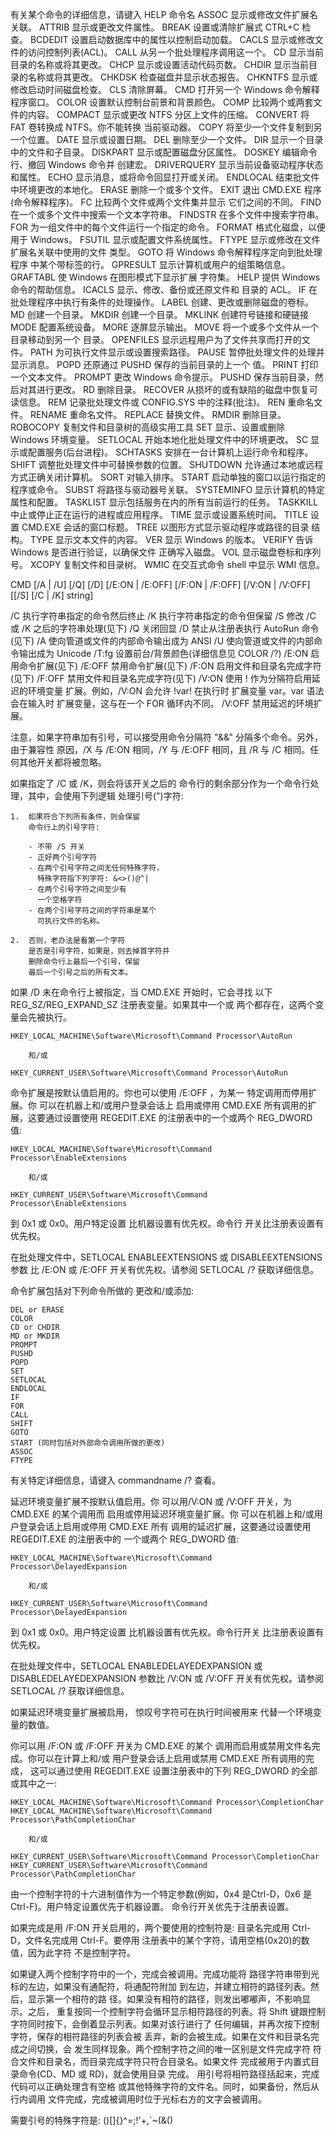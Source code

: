 有关某个命令的详细信息，请键入 HELP 命令名
ASSOC          显示或修改文件扩展名关联。
ATTRIB         显示或更改文件属性。
BREAK          设置或清除扩展式 CTRL+C 检查。
BCDEDIT        设置启动数据库中的属性以控制启动加载。
CACLS          显示或修改文件的访问控制列表(ACL)。
CALL           从另一个批处理程序调用这一个。
CD             显示当前目录的名称或将其更改。
CHCP           显示或设置活动代码页数。
CHDIR          显示当前目录的名称或将其更改。
CHKDSK         检查磁盘并显示状态报告。
CHKNTFS        显示或修改启动时间磁盘检查。
CLS            清除屏幕。
CMD            打开另一个 Windows 命令解释程序窗口。
COLOR          设置默认控制台前景和背景颜色。
COMP           比较两个或两套文件的内容。
COMPACT        显示或更改 NTFS 分区上文件的压缩。
CONVERT        将 FAT 卷转换成 NTFS。你不能转换
               当前驱动器。
COPY           将至少一个文件复制到另一个位置。
DATE           显示或设置日期。
DEL            删除至少一个文件。
DIR            显示一个目录中的文件和子目录。
DISKPART       显示或配置磁盘分区属性。
DOSKEY         编辑命令行、撤回 Windows 命令并
               创建宏。
DRIVERQUERY    显示当前设备驱动程序状态和属性。
ECHO           显示消息，或将命令回显打开或关闭。
ENDLOCAL       结束批文件中环境更改的本地化。
ERASE          删除一个或多个文件。
EXIT           退出 CMD.EXE 程序(命令解释程序)。
FC             比较两个文件或两个文件集并显示
               它们之间的不同。
FIND           在一个或多个文件中搜索一个文本字符串。
FINDSTR        在多个文件中搜索字符串。
FOR            为一组文件中的每个文件运行一个指定的命令。
FORMAT         格式化磁盘，以便用于 Windows。
FSUTIL         显示或配置文件系统属性。
FTYPE          显示或修改在文件扩展名关联中使用的文件
               类型。
GOTO           将 Windows 命令解释程序定向到批处理程序
               中某个带标签的行。
GPRESULT       显示计算机或用户的组策略信息。
GRAFTABL       使 Windows 在图形模式下显示扩展
               字符集。
HELP           提供 Windows 命令的帮助信息。
ICACLS         显示、修改、备份或还原文件和
               目录的 ACL。
IF             在批处理程序中执行有条件的处理操作。
LABEL          创建、更改或删除磁盘的卷标。
MD             创建一个目录。
MKDIR          创建一个目录。
MKLINK         创建符号链接和硬链接
MODE           配置系统设备。
MORE           逐屏显示输出。
MOVE           将一个或多个文件从一个目录移动到另一个
               目录。
OPENFILES      显示远程用户为了文件共享而打开的文件。
PATH           为可执行文件显示或设置搜索路径。
PAUSE          暂停批处理文件的处理并显示消息。
POPD           还原通过 PUSHD 保存的当前目录的上一个
               值。
PRINT          打印一个文本文件。
PROMPT         更改 Windows 命令提示。
PUSHD          保存当前目录，然后对其进行更改。
RD             删除目录。
RECOVER        从损坏的或有缺陷的磁盘中恢复可读信息。
REM            记录批处理文件或 CONFIG.SYS 中的注释(批注)。
REN            重命名文件。
RENAME         重命名文件。
REPLACE        替换文件。
RMDIR          删除目录。
ROBOCOPY       复制文件和目录树的高级实用工具
SET            显示、设置或删除 Windows 环境变量。
SETLOCAL       开始本地化批处理文件中的环境更改。
SC             显示或配置服务(后台进程)。
SCHTASKS       安排在一台计算机上运行命令和程序。
SHIFT          调整批处理文件中可替换参数的位置。
SHUTDOWN       允许通过本地或远程方式正确关闭计算机。
SORT           对输入排序。
START          启动单独的窗口以运行指定的程序或命令。
SUBST          将路径与驱动器号关联。
SYSTEMINFO     显示计算机的特定属性和配置。
TASKLIST       显示包括服务在内的所有当前运行的任务。
TASKKILL       中止或停止正在运行的进程或应用程序。
TIME           显示或设置系统时间。
TITLE          设置 CMD.EXE 会话的窗口标题。
TREE           以图形方式显示驱动程序或路径的目录
               结构。
TYPE           显示文本文件的内容。
VER            显示 Windows 的版本。
VERIFY         告诉 Windows 是否进行验证，以确保文件
               正确写入磁盘。
VOL            显示磁盘卷标和序列号。
XCOPY          复制文件和目录树。
WMIC           在交互式命令 shell 中显示 WMI 信息。


CMD [/A | /U] [/Q] [/D] [/E:ON | /E:OFF] [/F:ON | /F:OFF] [/V:ON | /V:OFF]
    [[/S] [/C | /K] string]

/C      执行字符串指定的命令然后终止
/K      执行字符串指定的命令但保留
/S      修改 /C 或 /K 之后的字符串处理(见下)
/Q      关闭回显
/D      禁止从注册表执行 AutoRun 命令(见下)
/A      使向管道或文件的内部命令输出成为 ANSI
/U      使向管道或文件的内部命令输出成为
        Unicode
/T:fg   设置前台/背景颜色(详细信息见 COLOR /?)
/E:ON   启用命令扩展(见下)
/E:OFF  禁用命令扩展(见下)
/F:ON   启用文件和目录名完成字符(见下)
/F:OFF  禁用文件和目录名完成字符(见下)
/V:ON   使用 ! 作为分隔符启用延迟的环境变量
        扩展。例如，/V:ON 会允许 !var! 在执行时
        扩展变量 var。var 语法会在输入时
        扩展变量，这与在一个 FOR
        循环内不同。
/V:OFF  禁用延迟的环境扩展。

注意，如果字符串加有引号，可以接受用命令分隔符 "&&"
分隔多个命令。另外，由于兼容性
原因，/X 与 /E:ON 相同，/Y 与 /E:OFF 相同，且 /R 与
/C 相同。任何其他开关都将被忽略。

如果指定了 /C 或 /K，则会将该开关之后的
命令行的剩余部分作为一个命令行处理，其中，会使用下列逻辑
处理引号(")字符:

    1.  如果符合下列所有条件，则会保留
        命令行上的引号字符:

        - 不带 /S 开关
        - 正好两个引号字符
        - 在两个引号字符之间无任何特殊字符，
          特殊字符指下列字符: &<>()@^|
        - 在两个引号字符之间至少有
          一个空格字符
        - 在两个引号字符之间的字符串是某个
          可执行文件的名称。

    2.  否则，老办法是看第一个字符
        是否是引号字符，如果是，则去掉首字符并
        删除命令行上最后一个引号，保留
        最后一个引号之后的所有文本。

如果 /D 未在命令行上被指定，当 CMD.EXE 开始时，它会寻找
以下 REG_SZ/REG_EXPAND_SZ 注册表变量。如果其中一个或
两个都存在，这两个变量会先被执行。

    HKEY_LOCAL_MACHINE\Software\Microsoft\Command Processor\AutoRun

        和/或

    HKEY_CURRENT_USER\Software\Microsoft\Command Processor\AutoRun

命令扩展是按默认值启用的。你也可以使用 /E:OFF ，为某一
特定调用而停用扩展。你
可以在机器上和/或用户登录会话上
启用或停用 CMD.EXE 所有调用的扩展，这要通过设置使用
REGEDIT.EXE 的注册表中的一个或两个 REG_DWORD 值:

    HKEY_LOCAL_MACHINE\Software\Microsoft\Command Processor\EnableExtensions

        和/或

    HKEY_CURRENT_USER\Software\Microsoft\Command Processor\EnableExtensions

到 0x1 或 0x0。用户特定设置
比机器设置有优先权。命令行
开关比注册表设置有优先权。

在批处理文件中，SETLOCAL ENABLEEXTENSIONS 或 DISABLEEXTENSIONS 参数
比 /E:ON 或 /E:OFF 开关有优先权。请参阅 SETLOCAL /? 获取详细信息。

命令扩展包括对下列命令所做的
更改和/或添加:

    DEL or ERASE
    COLOR
    CD or CHDIR
    MD or MKDIR
    PROMPT
    PUSHD
    POPD
    SET
    SETLOCAL
    ENDLOCAL
    IF
    FOR
    CALL
    SHIFT
    GOTO
    START (同时包括对外部命令调用所做的更改)
    ASSOC
    FTYPE

有关特定详细信息，请键入 commandname /? 查看。

延迟环境变量扩展不按默认值启用。你
可以用/V:ON 或 /V:OFF 开关，为 CMD.EXE 的某个调用而
启用或停用延迟环境变量扩展。你
可以在机器上和/或用户登录会话上启用或停用 CMD.EXE 所有
调用的延迟扩展，这要通过设置使用 REGEDIT.EXE 的注册表中的
一个或两个 REG_DWORD 值:

    HKEY_LOCAL_MACHINE\Software\Microsoft\Command Processor\DelayedExpansion

        和/或

    HKEY_CURRENT_USER\Software\Microsoft\Command Processor\DelayedExpansion

到 0x1 或 0x0。用户特定设置
比机器设置有优先权。命令行开关
比注册表设置有优先权。

在批处理文件中，SETLOCAL ENABLEDELAYEDEXPANSION 或 DISABLEDELAYEDEXPANSION
参数比 /V:ON 或 /V:OFF 开关有优先权。请参阅 SETLOCAL /?
获取详细信息。

如果延迟环境变量扩展被启用，
惊叹号字符可在执行时间被用来
代替一个环境变量的数值。

你可以用 /F:ON 或 /F:OFF 开关为 CMD.EXE 的某个
调用而启用或禁用文件名完成。你可以在计算上和/或
用户登录会话上启用或禁用 CMD.EXE 所有调用的完成，
这可以通过使用 REGEDIT.EXE 设置注册表中的下列
 REG_DWORD 的全部或其中之一:

    HKEY_LOCAL_MACHINE\Software\Microsoft\Command Processor\CompletionChar
    HKEY_LOCAL_MACHINE\Software\Microsoft\Command Processor\PathCompletionChar

        和/或

    HKEY_CURRENT_USER\Software\Microsoft\Command Processor\CompletionChar
    HKEY_CURRENT_USER\Software\Microsoft\Command Processor\PathCompletionChar

由一个控制字符的十六进制值作为一个特定参数(例如，0x4
是Ctrl-D，0x6 是 Ctrl-F)。用户特定设置优先于机器设置。
命令行开关优先于注册表设置。

如果完成是用 /F:ON 开关启用的，两个要使用的控制符是:
目录名完成用 Ctrl-D，文件名完成用 Ctrl-F。要停用
注册表中的某个字符，请用空格(0x20)的数值，因为此字符
不是控制字符。

如果键入两个控制字符中的一个，完成会被调用。完成功能将
路径字符串带到光标的左边，如果没有通配符，将通配符附加
到左边，并建立相符的路径列表。然后，显示第一个相符的路
径。如果没有相符的路径，则发出嘟嘟声，不影响显示。之后，
重复按同一个控制字符会循环显示相符路径的列表。将 Shift
键跟控制字符同时按下，会倒着显示列表。如果对该行进行了
任何编辑，并再次按下控制字符，保存的相符路径的列表会被
丢弃，新的会被生成。如果在文件和目录名完成之间切换，会
发生同样现象。两个控制字符之间的唯一区别是文件完成字符
符合文件和目录名，而目录完成字符只符合目录名。如果文件
完成被用于内置式目录命令(CD、MD 或 RD)，就会使用目录
完成。
用引号将相符路径括起来，完成代码可以正确处理含有空格
或其他特殊字符的文件名。同时，如果备份，然后从行内调用
文件完成，完成被调用时位于光标右方的文字会被调用。

需要引号的特殊字符是:
     <space>
     ()[]{}^=;!'+,`~(&()
